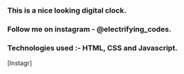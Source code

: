 ### This is a nice looking digital clock.

### Follow me on instagram - @electrifying_codes.

### Technologies used :- HTML, CSS and Javascript.

[Instagr]